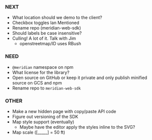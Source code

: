 ### NEXT

- What location should we demo to the client?
- Checkbox toggles Ian Mentioned
- Rename repo (meridian-web-sdk)
- Should labels be case insensitive?
- Culling! A lot of it. Talk with Jim
  - openstreetmap/ID uses RBush

### NEED

- `@meridian` namespace on npm
- What license for the library?
- Open source on GitHub or keep it private and only publish minified source on
  GCS and npm
- Rename repo to `meridian-web-sdk`

### OTHER

- Make a new hidden page with copy/paste API code
- Figure out versioning of the SDK
- Map style support (eventually)
  - Maybe have the editor apply the styles inline to the SVG?
- Map scale ([_____] = 50 ft)
